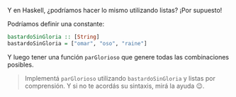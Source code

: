 Y en Haskell, ¿podríamos hacer lo mismo utilizando listas? ¡Por supuesto! 

Podríamos definir una constante:

```haskell
bastardoSinGloria :: [String]
bastardoSinGloria = ["omar", "oso", "raine"]
```

Y luego tener una función `parGlorioso` que genere todas las combinaciones posibles. 

> Implementá `parGlorioso` utilizando `bastardoSinGloria` y listas por comprensión. Y si no te acordás su sintaxis, mirá la ayuda :wink:. 

